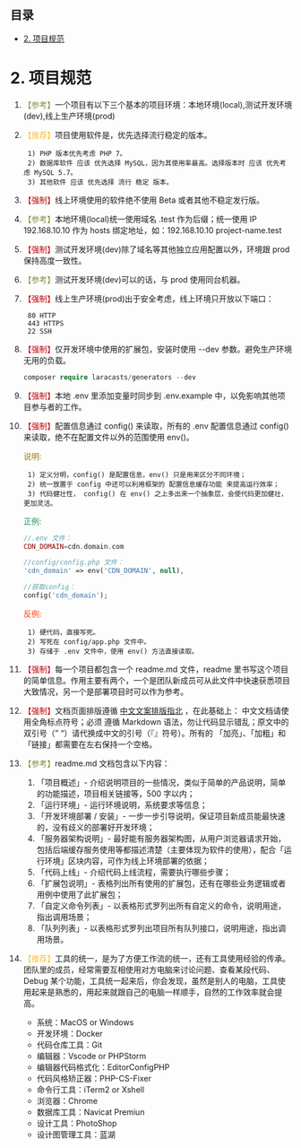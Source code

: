 ## 目录

- [2. 项目规范](#project)

<a name="project"></a>
# 2. 项目规范

1. <font color=799042>【参考】</font>一个项目有以下三个基本的项目环境：本地环境(local),测试开发环境(dev),线上生产环境(prod)

1. <font color=febd2c>【推荐】</font>项目使用软件是，优先选择流行稳定的版本。

        1) PHP 版本优先考虑 PHP 7。
        2) 数据库软件 应该 优先选择 MySQL，因为其使用率最高。选择版本时 应该 优先考虑 MySQL 5.7。
        3) 其他软件 应该 优先选择 流行 稳定 版本。

1. <font color=bc0008>【强制】</font>线上环境使用的软件绝不使用 Beta 或者其他不稳定发行版。

1. <font color=799042>【参考】</font>本地环境(local)统一使用域名 .test 作为后缀；统一使用 IP 192.168.10.10 作为 hosts 绑定地址，如：192.168.10.10 project-name.test

1. <font color=bc0008>【强制】</font>测试开发环境(dev)除了域名等其他独立应用配置以外，环境跟 prod 保持高度一致性。

1. <font color=799042>【参考】</font>测试开发环境(dev)可以的话，与 prod 使用同台机器。

1. <font color=bc0008>【强制】</font>线上生产环境(prod)出于安全考虑，线上环境只开放以下端口：

        80 HTTP 
        443 HTTPS
        22 SSH

1. <font color=bc0008>【强制】</font>仅开发环境中使用的扩展包，安装时使用 --dev 参数。避免生产环境无用的负载。

	``` php
	composer require laracasts/generators --dev
	```

1. <font color=bc0008>【强制】</font>本地 .env 里添加变量时同步到 .env.example 中，以免影响其他项目参与者的工作。

1. <font color=bc0008>【强制】</font>配置信息通过 config() 来读取，所有的 .env 配置信息通过 config() 来读取，绝不在配置文件以外的范围使用 env()。

	<font color=977919>说明:</font>
	
		1) 定义分明，config() 是配置信息，env() 只是用来区分不同环境；
		2) 统一放置于 config 中还可以利用框架的 配置信息缓存功能 来提高运行效率；
		3) 代码健壮性， config() 在 env() 之上多出来一个抽象层，会使代码更加健壮，更加灵活。

    <font color=29965b>正例:</font>
    ``` php
    //.env 文件：
    CDN_DOMAIN=cdn.domain.com

	//config/config.php 文件：
	'cdn_domain' => env('CDN_DOMAIN', null),

	//获取config：
	config('cdn_domain');
    ```

    <font color=fa4113>反例:</font>
	
		1) 硬代码，直接写死。
		2) 写死在 config/app.php 文件中。
		3) 存储于 .env 文件中，使用 env() 方法直接读取。

1. <font color=bc0008>【强制】</font>每一个项目都包含一个 readme.md 文件，readme 里书写这个项目的简单信息。作用主要有两个，一个是团队新成员可从此文件中快速获悉项目大致情况，另一个是部署项目时可以作为参考。

1. <font color=bc0008>【强制】</font>文档页面排版遵循 [中文文案排版指北](https://github.com/sparanoid/chinese-copywriting-guidelines) ，在此基础上：
中文文档请使用全角标点符号；必须 遵循 Markdown 语法，勿让代码显示错乱；原文中的双引号（” “）请代换成中文的引号（『』符号）。所有的 「加亮」、「加粗」和「链接」都需要在左右保持一个空格。

1. <font color=799042>【参考】</font>readme.md 文档包含以下内容：

	1.  「项目概述」- 介绍说明项目的一些情况，类似于简单的产品说明，简单的功能描述，项目相关链接等，500 字以内；
	1. 「运行环境」- 运行环境说明，系统要求等信息；
	1. 「开发环境部署 / 安装」- 一步一步引导说明，保证项目新成员能最快速的，没有歧义的部署好开发环境；
	1. 「服务器架构说明」- 最好能有服务器架构图，从用户浏览器请求开始，包括后端缓存服务使用等都描述清楚（主要体现为软件的使用），配合「运行环境」区块内容，可作为线上环境部署的依据；
	1. 「代码上线」- 介绍代码上线流程，需要执行哪些步骤；
	1. 「扩展包说明」- 表格列出所有使用的扩展包，还有在哪些业务逻辑或者用例中使用了此扩展包；
	1. 「自定义命令列表」- 以表格形式罗列出所有自定义的命令，说明用途，指出调用场景；
	1. 「队列列表」- 以表格形式罗列出项目所有队列接口，说明用途，指出调用场景。

1. <font color=febd2c>【推荐】</font>工具的统一，是为了方便工作流的统一，还有工具使用经验的传承。团队里的成员，经常需要互相使用对方电脑来讨论问题、查看某段代码、Debug 某个功能，工具统一起来后，你会发现，虽然是别人的电脑，工具使用起来是熟悉的，用起来就跟自己的电脑一样顺手，自然的工作效率就会提高。

	- 系统：MacOS or Windows
	- 开发环境：Docker
	- 代码仓库工具：Git
	- 编辑器：Vscode or PHPStorm 
	- 编辑器代码格式化：EditorConfigPHP 
	- 代码风格矫正器：PHP-CS-Fixer 
	- 命令行工具：iTerm2 or Xshell 
	- 浏览器：Chrome 
	- 数据库工具：Navicat Premiun
	- 设计工具：PhotoShop
	- 设计图管理工具：蓝湖